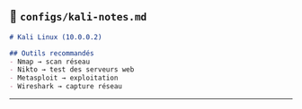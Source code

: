 ## 📜 `configs/kali-notes.md`

```markdown
# Kali Linux (10.0.0.2)

## Outils recommandés
- Nmap → scan réseau
- Nikto → test des serveurs web
- Metasploit → exploitation
- Wireshark → capture réseau
```

---